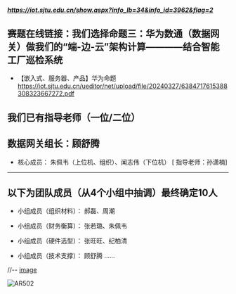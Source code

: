 
##### https://iot.sjtu.edu.cn/show.aspx?info_lb=34&info_id=3962&flag=2

## 赛题在线链接：我们选择命题三：华为数通（数据网关）做我们的“端-边-云”架构计算————结合智能工厂巡检系统

- 【嵌入式、服务器、产品】华为命题 https://iot.sjtu.edu.cn/ueditor/net/upload/file/20240327/6384717615388308323667272.pdf
## 我们已有指导老师（一位/二位）
数据网关组长：顾舒腾
-- 

- 核心成员：
朱佩韦（上位机、组织）、闻志伟（下位机）
[ 指导老师：孙潇楠]
---
以下为团队成员（从4个小组中抽调）最终确定10人
---
- 小组成员（组织材料）：
郝磊、周潮

- 小组成员（财务衡算）：
张若璐、朱佩韦

- 小组成员（硬件选型）：
张旺旺、纪柏清

- 小组成员（技术支撑）：
顾舒腾
......

//-- [image](https://github.com/Darrenpig/new_energy_coder_club/assets/121377489/edcd5d03-6302-4b3d-a101-c7996590ace7)

![AR502](https://github.com/Darrenpig/new_energy_coder_club/assets/121377489/6904c605-7ece-4581-b66c-2e5d40a97d54)
